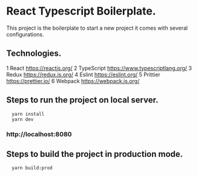 # React Typescript Boilerplate.

This project is the boilerplate to start a new project it comes with several configurations.
  ## Technologies.
   1 React https://reactjs.org/
   2 TypeScript https://www.typescriptlang.org/
   3 Redux https://redux.js.org/
   4 Eslint https://eslint.org/
   5 Prittier https://prettier.io/
   6 Webpack https://webpack.js.org/

  ## Steps to run the project on local server.
      yarn install
      yarn dev
   ### http://localhost:8080

  ## Steps to build the project in production mode.
      yarn build:prod
